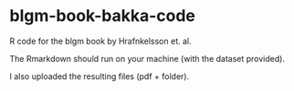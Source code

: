# blgm-book-bakka-code

R code for the blgm book by Hrafnkelsson et. al.

The Rmarkdown should run on your machine (with the dataset provided).

I also uploaded the resulting files (pdf + folder).
